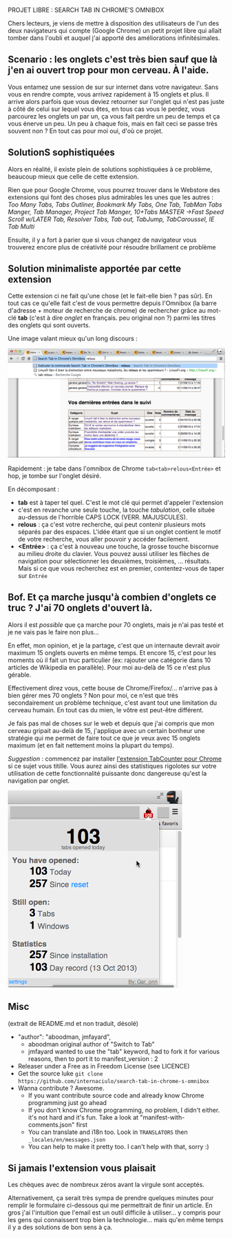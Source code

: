   PROJET LIBRE : SEARCH TAB IN CHROME'S OMNIBOX
  
Chers lecteurs, je viens de mettre à disposition des utilisateurs de l'un des deux navigateurs qui compte (Google Chrome) un petit projet libre qui allait tomber dans l'oubli et auquel j'ai apporté des améliorations infinitésimales.
  
## Scenario : les onglets c'est très bien sauf que là j'en ai ouvert trop pour mon cerveau. À l'aide. 

Vous entamez une session de sur sur internet dans votre navigateur. Sans vous en rendre compte, vous arrivez rapidement à 15 onglets et plus. Il arrive alors parfois que vous deviez retourner sur l'onglet qui n'est pas juste à côté de celui sur lequel vous êtes, en tous cas vous le perdez, vous parcourez les onglets un par un, ça vous fait perdre un peu de temps et ça vous énerve un peu. Un peu à chaque fois, mais en fait ceci se passe très souvent non ? En tout cas pour moi oui, d'où ce projet.

## SolutionS sophistiquées

Alors en réalité, il existe plein de solutions sophistiquées à ce problème, beaucoup mieux que celle de cette extension. 

Rien que pour Google Chrome, vous pourrez trouver dans le Webstore des extensions qui font des choses plus admirables les unes que les autres : *Too Many Tabs, Tabs Outliner, Bookmark My Tabs, One Tab, TabMan Tabs Manger, Tab Manager, Project Tab Manger, 10+Tabs MASTER →Fast Speed Scroll w/LATER Tab, Resolver Tabs, Tab out, TabJump, TabCaroussel, IE Tab Multi*

Ensuite, il y a fort à parier que si vous changez de navigateur vous trouverez encore plus de créativité pour résoudre brillament ce problème

## Solution minimaliste apportée par cette extension
 
 Cette extension ci ne fait qu'une chose (et le fait-elle bien ? pas sûr). En tout cas ce qu'elle fait c'est de vous permettre depuis l'Omnibox (la barre d'adresse + moteur de recherche de chrome) de rechercher grâce au mot-clé **tab** (c'est à dire *onglet* en français. peu original non ?) parmi les titres des onglets qui sont ouverts.
 
 Une image valant mieux qu'un long discours :
 
 ![SEARCH TAB IN CHROME'S OMNIBOX](fr-chercher-tab-en-action.png)
 
 Rapidement : je tabe dans l'omnibox de Chrome `tab<tab>relous<Entrée>` et hop, je tombe sur l'onglet désiré.
 
 En décomposant :
 - **tab** est à taper tel quel. C'est le mot clé qui permet d'appeler l'extension
 - **<tab>** c'est en revanche une seule touche, la touche *tabulation*, celle située au-dessus de l'horrible CAPS LOCK (VERR. MAJUSCULES). 
 - **relous** : ça c'est votre recherche, qui peut contenir plusieurs mots séparés par des espaces. L'idée étant que si un onglet contient le motif de votre recherche, vous aller pouvoir y accéder facilement.
 - **<Entrée>** : ça c'est à nouveau une touche, la grosse touche biscornue au milieu droite du clavier. Vous pouvez aussi utiliser les flèches de navigation pour sélectionner les deuxièmes, troisièmes, ... résultats. Mais si ce que vous recherchez est en premier, contentez-vous de taper sur `Entrée`
 
 
## Bof. Et ça marche jusqu'à combien d'onglets ce truc ? J'ai 70 onglets d'ouvert là.
 
Alors il est *possible* que ça marche pour 70 onglets, mais je n'ai pas testé et je ne vais pas le faire non plus... 

En effet, mon opinion, et je la partage, c'est que un internaute devrait avoir maximum 15 onglets ouverts en même temps. Et encore 15, c'est pour les  moments où il fait un truc particulier (ex: rajouter une catégorie dans 10 articles de Wikipedia en parallèle). Pour moi au-delà de 15 ce n'est plus gérable.

Effectivement direz vous, cette bouse de Chrome/Firefox/... n'arrive pas à bien gérer mes 70 onglets ? Non pour moi, ce n'est que très secondairement un problème technique, c'est avant tout une limitation du cerveau humain. En tout cas du mien, le vôtre est peut-être différent. 

Je fais pas mal de choses sur le web et depuis que j'ai compris que mon cerveau gripait au-delà de 15, j'applique avec un certain bonheur une stratégie qui me permet de faire tout ce que je veux avec 15 onglets maximum (et en fait nettement moins la plupart du temps).

*Suggestion* : commencez par installer [l'extension TabCounter pour Chrome](https://chrome.google.com/webstore/detail/tabcounter/kibiopnambcddkfkkefcopfpbljphchi) si ce sujet vous titille. Vous aurez ainsi des statistiques rigolotes sur votre utilisation de cette fonctionnalité puissante donc dangereuse qu'est la navigation par onglet.

![Google Chrome's TabCounter extension](tab-counter.png)

## Misc

(extrait de README.md et non traduit, désolé)

- "author": "aboodman, jmfayard", 
  -  aboodman original author of "Switch to Tab"
  - jmfayard wanted to use the "tab" keyword, had to fork it for various reasons, then to port it to manifest_version : 2
- Releaser under a Free as in Freedom License (see LICENCE)
- Get the source luke
  `git clone https://github.com/internaciulo/search-tab-in-chrome-s-omnibox`
- Wanna contribute ? Awesome.
  - If you want contribute source code and already know Chrome programming just go ahead
  - If you don't know Chrome programming, no problem, I didn't either. it's not hard and it's fun. Take a look at "manifest-with-comments.json" first
  - You can translate and i18n too. Look in `TRANSLATORS` then `_locales/en/messages.json`
  - You can help to make it pretty too. I can't help with that, sorry :)

## Si jamais l'extension vous plaisait

Les chèques avec de nombreux zéros avant la virgule sont acceptés.

Alternativement, ça serait très sympa de prendre quelques minutes pour remplir le formulaire ci-dessous qui me permettrait de finir un article. En gros j'ai l'intuition que l'email est un outil difficile à utiliser... y compris pour les gens qui connaissent trop bien la technologie... mais qu'en même temps il y a des solutions de bon sens à ça.

